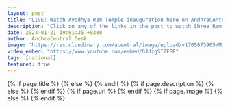 ```yaml
---
layout: post
title: "LIVE: Watch Ayodhya Ram Temple inauguration here on AndhraCentral"
description: "Click on any of the links in the post to watch Shree Ram Mandir inauguration"
date: 2024-01-21 19:01:35 +0300
author: AndhraCentral Desk
image: 'https://res.cloudinary.com/acentral/image/upload/v1705873965/Misc/ramlive_z1jfem.png'
video_embed: "https://www.youtube.com/embed/GJdzgSIZFSE"
tags: [national]
featured: true
---
```


<meta content="{{ site.title }}" property="og:site_name">
{% if page.title %}
  <meta content="{{ page.title }}" property="og:title">
{% else %}
  <meta content="{{ site.title }}" property="og:title">
{% endif %}
{% if page.description %}
  <meta content="{{ page.description }}" property="og:description">
{% else %}
  <meta content="{{ site.description }}" property="og:description">
{% endif %}
{% if page.url %}
  <meta content="{{ site.url }}{{ page.url }}" property="og:url">
{% endif %}
{% if page.image %}
  <meta content="https://res.cloudinary.com/acentral/image/upload/v1705873965/Misc/ramlive_z1jfem.png" property="og:image">
{% else %}
  <meta content="{{ site.url }}/images/og.png" property="og:image">
{% endif %}
